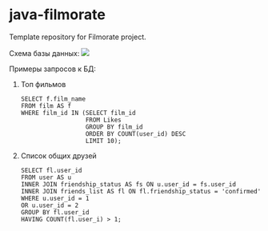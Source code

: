 # java-filmorate
Template repository for Filmorate project.

Схема базы данных:
![](C:\Users\admin\Desktop\Filmorate.png)

Примеры запросов к БД:
1. Топ фильмов

       SELECT f.film_name
       FROM film AS f
       WHERE film_id IN (SELECT film_id
                         FROM Likes
                         GROUP BY film_id
                         ORDER BY COUNT(user_id) DESC
                         LIMIT 10);

2. Список общих друзей

       SELECT fl.user_id
       FROM user AS u
       INNER JOIN friendship_status AS fs ON u.user_id = fs.user_id
       INNER JOIN friends_list AS fl ON fl.friendship_status = 'confirmed'
       WHERE u.user_id = 1
       OR u.user_id = 2
       GROUP BY fl.user_id
       HAVING COUNT(fl.user_i) > 1;